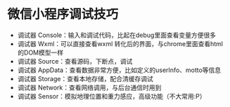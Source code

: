 # 微信小程序调试技巧

* 调试器 Console：输入和调试代码，比起在debug里面查看变量方便很多
* 调试器 Wxml：可以直接查看wxml 转化后的界面，与chrome里面查看html的DOM模型一样
* 调试器 Source：查看源码，下断点，调试
* 调试器 AppData：查看数据非常方便，比如定义的userInfo、motto等信息
* 调试器 Storage：查看本地存储，配合清缓存调试
* 调试器 Network：查看网络调用，与后台通信时用到
* 调试器 Sensor：模拟地理位置和重力感应，高级功能（不大常用:P）
